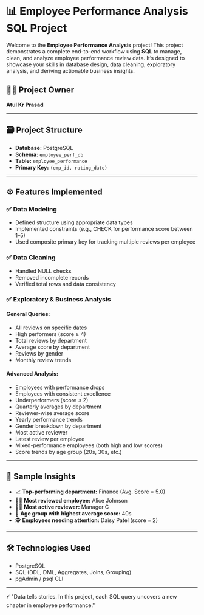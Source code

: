 # 📊 Employee Performance Analysis SQL Project

Welcome to the **Employee Performance Analysis** project! This project demonstrates a complete end-to-end workflow using **SQL** to manage, clean, and analyze employee performance review data. It’s designed to showcase your skills in database design, data cleaning, exploratory analysis, and deriving actionable business insights.

## 👨‍💼 Project Owner
**Atul Kr Prasad**

---

## 🗃️ Project Structure

- **Database:** PostgreSQL
- **Schema:** `employee_perf_db`
- **Table:** `employee_performance`
- **Primary Key:** `(emp_id, rating_date)`

---

## ⚙️ Features Implemented

### ✅ Data Modeling
- Defined structure using appropriate data types
- Implemented constraints (e.g., CHECK for performance score between 1–5)
- Used composite primary key for tracking multiple reviews per employee

### ✅ Data Cleaning
- Handled NULL checks
- Removed incomplete records
- Verified total rows and data consistency

### ✅ Exploratory & Business Analysis

#### General Queries:
- All reviews on specific dates
- High performers (score ≥ 4)
- Total reviews by department
- Average score by department
- Reviews by gender
- Monthly review trends

#### Advanced Analysis:
- Employees with performance drops
- Employees with consistent excellence
- Underperformers (score ≤ 2)
- Quarterly averages by department
- Reviewer-wise average score
- Yearly performance trends
- Gender breakdown by department
- Most active reviewer
- Latest review per employee
- Mixed-performance employees (both high and low scores)
- Score trends by age group (20s, 30s, etc.)

---

## 📌 Sample Insights

- 📈 **Top-performing department:** Finance (Avg. Score = 5.0)
- 👩‍💼 **Most reviewed employee:** Alice Johnson
- 🧑‍⚖️ **Most active reviewer:** Manager C
- 🧓 **Age group with highest average score:** 40s
- 🕵️ **Employees needing attention:** Daisy Patel (score = 2)

---

## 🛠️ Technologies Used

- PostgreSQL
- SQL (DDL, DML, Aggregates, Joins, Grouping)
- pgAdmin / psql CLI

---

⚡ "Data tells stories. In this project, each SQL query uncovers a new chapter in employee performance."
